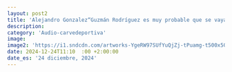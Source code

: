 ```yaml
---
layout: post2
title: 'Alejandro Gonzalez“Guzmán Rodríguez es muy probable que se vaya”'
description: 
category: 'Audio-carvedeportiva'
image: 
image2: 'https://i1.sndcdn.com/artworks-YgeRW97SUfYuQjZj-tPuamg-t500x500.jpg'
date: 2024-12-24T11:10  :00 +2:00:00
date_es: '24 diciembre, 2024'
---
```

